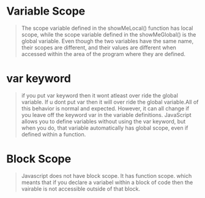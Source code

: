 # Variable Scope

> The scope variable defined in the showMeLocal() function has local scope, while the scope
  variable defined in the showMeGlobal() is the global variable. Even though the two variables
  have the same name, their scopes are different, and their values are different when
  accessed within the area of the program where they are defined.

# var keyword
> if you put var keyword then it wont atleast over ride the global variable. If u dont put var then it will
over ride the global variable.All of this behavior is normal and expected. However, it can all change
 if you leave off the keyword var in the variable definitions. JavaScript allows you to define variables
 without using the var keyword, but when you do, that variable automatically has global scope, even if defined within a function.

 # Block Scope
 > Javascript does not have block scope. It has function scope. which meants that if you declare a variabel within a block of code then
 the vairable is not accessible outside of that block.